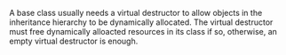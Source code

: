 A base class usually needs a virtual destructor to allow objects in the inheritance hierarchy to be dynamically allocated. The virtual destructor must free dynamically alloacted resources in its class if so, otherwise, an empty virtual destructor is enough.
